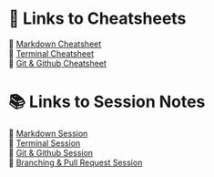 # 📄 Links to Cheatsheets

🔗 [Markdown Cheatsheet](markdown-cheatsheet.md)<br>
🔗 [Terminal Cheatsheet](macterminal-cheatsheet.md)<br>
🔗 [Git & Github Cheatsheet](git-cheatsheet.md)<br>

# 📚 Links to Session Notes

🔗 [Markdown Session](markdown-session.md)<br>
🔗 [Terminal Session](terminal-session.md)<br>
🔗 [Git & Github Session](git-github-session.md)<br>
🔗 [Branching & Pull Request Session](git-github-session.md)<br>

